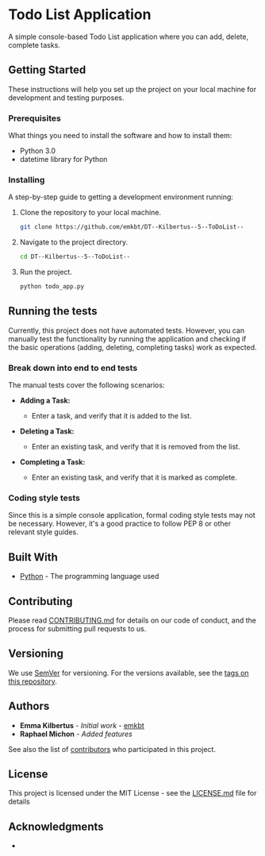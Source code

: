 # Todo List Application

A simple console-based Todo List application where you can add, delete, complete tasks.

## Getting Started

These instructions will help you set up the project on your local machine for development and testing purposes.

### Prerequisites

What things you need to install the software and how to install them:

- Python 3.0
- datetime library for Python

### Installing

A step-by-step guide to getting a development environment running:

1. Clone the repository to your local machine.

   ```bash
   git clone https://github.com/emkbt/DT--Kilbertus--5--ToDoList--

2. Navigate to the project directory.

   ```bash
   cd DT--Kilbertus--5--ToDoList--

3. Run the project.

   ```bash
   python todo_app.py

## Running the tests

Currently, this project does not have automated tests. However, you can manually test the functionality by running the application and checking if the basic operations (adding, deleting, completing tasks) work as expected.

### Break down into end to end tests

The manual tests cover the following scenarios:

- **Adding a Task:**
  - Enter a task, and verify that it is added to the list.

- **Deleting a Task:**
  - Enter an existing task, and verify that it is removed from the list.

- **Completing a Task:**
  - Enter an existing task, and verify that it is marked as complete.

### Coding style tests

Since this is a simple console application, formal coding style tests may not be necessary. However, it's a good practice to follow PEP 8 or other relevant style guides.

## Built With

* [Python](https://docs.python.org/release/3.12.1/) - The programming language used

## Contributing

Please read [CONTRIBUTING.md](https://gist.github.com/PurpleBooth/b24679402957c63ec426) for details on our code of conduct, and the process for submitting pull requests to us.

## Versioning

We use [SemVer](http://semver.org/) for versioning. For the versions available, see the [tags on this repository](https://github.com/emkbt/DT--Kilbertus--5--ToDoList--/tags). 

## Authors

* **Emma Kilbertus** - *Initial work* - [emkbt](https://github.com/emkbt)
* **Raphael Michon** - *Added features*

See also the list of [contributors](https://github.com/emkbt/DT--Kilbertus--5--ToDoList--/graphs/contributors) who participated in this project.

## License

This project is licensed under the MIT License - see the [LICENSE.md](LICENSE.md) file for details

## Acknowledgments

* 
